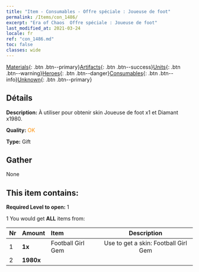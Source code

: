 ```yaml
---
title: "Item - Consumables - Offre spéciale : Joueuse de foot"
permalink: /Items/con_1486/
excerpt: "Era of Chaos  Offre spéciale : Joueuse de foot"
last_modified_at: 2021-03-24
locale: fr
ref: "con_1486.md"
toc: false
classes: wide
---
```

 [Materials](/fr/Items/){: .btn .btn--primary}[Artifacts](/fr/Items/Artifacts/){: .btn .btn--success}[Units](/fr/Items/Units/){: .btn .btn--warning}[Heroes](/fr/Items/Heroes/){: .btn .btn--danger}[Consumables](/fr/Items/Consumables/){: .btn .btn--info}[Unknown](/fr/Items/Unknown/){: .btn .btn--primary}

## Détails
 **Description:** À utiliser pour obtenir skin Joueuse de foot x1 et Diamant x1980.

 **Quality:** <span style="color: #FF8C00">OK</span>

 **Type:** Gift

## Gather

  None

## This item contains:

 **Required Level to open:** 1

 1 You would get **ALL** items  from:

  | Nr | Amount |     Item    | Description |
  |:---|:-------|:------------|:-----------:|
  | 1 |  **1x** | Football Girl Gem | Use to get a skin: Football Girl Gem  | 
  | 2 |  **1980x** | <i class="fas fa-gem"/> |  | 
